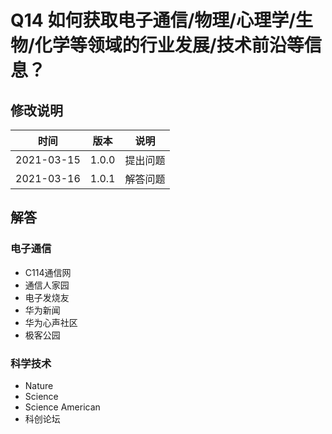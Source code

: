 # Q14 如何获取电子通信/物理/心理学/生物/化学等领域的行业发展/技术前沿等信息？

## 修改说明

| 时间 | 版本 | 说明 |
| ---- | ---- | ---- |
| 2021-03-15 | 1.0.0 | 提出问题 |
| 2021-03-16 | 1.0.1 | 解答问题 |

## 解答

### 电子通信

- C114通信网
- 通信人家园
- 电子发烧友
- 华为新闻
- 华为心声社区
- 极客公园

### 科学技术

- Nature
- Science
- Science American
- 科创论坛
